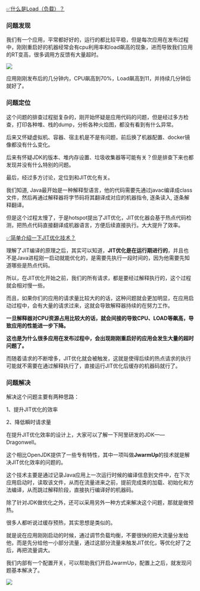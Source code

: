 [✅什么是Load（负载）？](https://www.yuque.com/hollis666/qyhor6/zmhkxcfgxc5ggz96)



### 问题发现


我们有一个应用，平常都好好的，运行的都比较平稳，但是每次应用在发布过程中，刚刚重启好的机器经常会有cpu利用率和load飙高的现象，进而导致我们应用的RT变高，很多调用方反馈有大量超时。 



![](https://cdn.nlark.com/yuque/0/2023/png/5378072/1683538843167-4a3a6c11-ca65-4e06-9f2e-c3e38c6deb5c.png)



应用刚刚发布后的几分钟内，CPU飙高到70%，Load飙高到11，并持续几分钟后就好了。



### 问题定位


这个问题的排查过程挺复杂的，刚开始怀疑是应用代码的问题，但是经过多方检查，打印各种堆、栈的dump，分析各种火焰图，都没有看到有什么异常。



后来又怀疑虚拟机、容器、宿主机是不是有问题，前后换了机器配置、docker镜像都没有什么变化。



后来有怀疑JDK的版本、堆内存设置、垃圾收集器等可能有关？但是排查下来也都发现并没有什么特别的问题。



最后，经过多方讨论，定位到和JIT优化有关。



我们知道, Java最开始是一种解释型语言，他的代码需要先通过javac编译成class文件，然后再通过解释器将字节码将其翻译成对应的机器指令, 逐条读入, 逐条解释翻译。



但是这个过程太慢了，于是hotspot提出了JIT优化，JIT优化器会基于热点代码检测，把热点代码直接翻译成机器语言，方便后续直接执行。大大提升了效率。



[✅简单介绍一下JIT优化技术？](https://www.yuque.com/hollis666/qyhor6/nkr4ge)



理解了JIT编译的原理之后，其实可以知道，**JIT优化是在运行期进行的**，并且也不是Java进程刚一启动就能优化的，是需要先执行一段时间的，因为他需要先知道哪些是热点代码。



所以，在JIT优化开始之前，我们的所有请求，都是要经过解释执行的，这个过程就会相对慢一些。



而且，如果你们的应用的请求量比较大的的话，这种问题就会更加明显，在应用启动过程中，会有大量的请求过来，这就会导致解释器持续的在努力工作。



**一旦解释器对CPU资源占用比较大的话，就会间接的导致CPU、LOAD等飙高，导致应用的性能进一步下降。**



**这也是为什么很多应用在发布过程中，会出现刚刚重启好的应用会发生大量的超时问题了。**



而随着请求的不断增多，JIT优化就会被触发，这就是使得后续的热点请求的执行可能就不需要在通过解释执行了，直接运行JIT优化后缓存的机器码就行了。



### 问题解决


解决这个问题主要有两种思路：



1、提升JIT优化的效率



2、降低瞬时请求量





在提升JIT优化效率的设计上，大家可以了解一下阿里研发的JDK——Dragonwell。



这个相比OpenJDK提供了一些专有特性，其中一项叫做**JwarmUp**的技术就是解决JIT优化效率的问题的。



这个技术主要是通过记录Java应用上一次运行时候的编译信息到文件中，在下次应用启动时，读取该文件，从而在流量进来之前，提前完成类的加载、初始化和方法编译，从而跳过解释阶段，直接执行编译好的机器码。



除了针对JDK做优化之外，还可以采用另外一种方式来解决这个问题，那就是做预热。



很多人都听说过缓存预热，其实思想是类似的。



就是说在应用刚刚启动的时候，通过调节负载均衡，不要很快的把大流量分发给他，而是先分给他一小部分流量，通过这部分流量来触发JIT优化，等优化好了之后，再把流量调大。



我们内部有一个配置开关，可以帮助我们开启JwarmUp，配置上之后，就发现问题基本解决了。



![](https://cdn.nlark.com/yuque/0/2023/png/5378072/1683539410575-5c34b98d-97da-4b1c-9979-c4d0fffc67b1.png)



